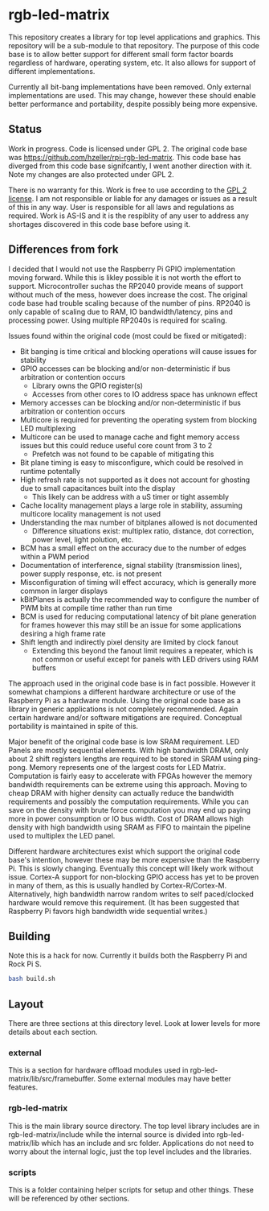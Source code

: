 # rgb-led-matrix
This repository creates a library for top level applications and graphics. This repository will be a sub-module to that repository. The purpose of this code base is to allow better support for different small form factor boards regardless of hardware, operating system, etc. It also allows for support of different implementations.

Currently all bit-bang implementations have been removed. Only external implementations are used. This may change, however these should enable better performance and portability, despite possibly being more expensive.

## Status
Work in progress. Code is licensed under GPL 2. The original code base was https://github.com/hzeller/rpi-rgb-led-matrix. This code base has diverged from this code base signifcantly, I went another direction with it. Note my changes are also protected under GPL 2.

There is no warranty for this. Work is free to use according to the [GPL 2 license](COPYING). I am not responsible or liable for any damages or issues as a result of this in any way. User is responsible for all laws and regulations as required. Work is AS-IS and it is the respiblity of any user to address any shortages discovered in this code base before using it.

## Differences from fork
I decided that I would not use the Raspberry Pi GPIO implementation moving forward. While this is likley possible it is not worth the effort to support. Microcontroller suchas the RP2040 provide means of support without much of the mess, however does increase the cost. The original code base had trouble scaling because of the number of pins. RP2040 is only capable of scaling due to RAM, IO bandwidth/latency, pins and processing power. Using multiple RP2040s is required for scaling.

Issues found within the original code (most could be fixed or mitigated):
* Bit banging is time critical and blocking operations will cause issues for stability
* GPIO accesses can be blocking and/or non-deterministic if bus arbitration or contention occurs
  * Library owns the GPIO register(s)
  * Accesses from other cores to IO address space has unknown effect
* Memory accesses can be blocking and/or non-deterministic if bus arbitration or contention occurs
* Multicore is required for preventing the operating system from blocking LED multiplexing
* Multicore can be used to manage cache and fight memory access issues but this could reduce useful core count from 3 to 2
  * Prefetch was not found to be capable of mitigating this
* Bit plane timing is easy to misconfigure, which could be resolved in runtime potentally
* High refresh rate is not supported as it does not account for ghosting due to small capacitances built into the display
  * This likely can be address with a uS timer or tight assembly
* Cache locality management plays a large role in stability, assuming multicore locality management is not used
* Understanding the max number of bitplanes allowed is not documented
  * Difference situations exist: multiplex ratio, distance, dot correction, power level, light polution, etc.
* BCM has a small effect on the accuracy due to the number of edges within a PWM period
* Documentation of interference, signal stability (transmission lines), power supply response, etc. is not present
* Misconfiguration of timing will effect accuracy, which is generally more common in larger displays
* kBitPlanes is actually the recommended way to configure the number of PWM bits at compile time rather than run time
* BCM is used for reducing computational latency of bit plane generation for frames however this may still be an issue for some applications desiring a high frame rate
* Shift length and indirectly pixel density are limited by clock fanout
  * Extending this beyond the fanout limit requires a repeater, which is not common or useful except for panels with LED drivers using RAM buffers

The approach used in the original code base is in fact possible. However it somewhat champions a different hardware architecture or use of the Raspberry Pi as a hardware module. Using the original code base as a library in generic applications is not completely recommended. Again certain hardware and/or software mitigations are required. Conceptual portability is maintained in spite of this.

Major benefit of the original code base is low SRAM requirement. LED Panels are mostly sequential elements. With high bandwidth DRAM, only about 2 shift registers lengths are required to be stored in SRAM using ping-pong. Memory represents one of the largest costs for LED Matrix. Computation is fairly easy to accelerate with FPGAs however the memory bandwidth requirements can be extreme using this approach. Moving to cheap DRAM with higher density can actually reduce the bandwidth requirements and possibly the computation requirements. While you can save on the density with brute force computation you may end up paying more in power consumption or IO bus width. Cost of DRAM allows high density with high bandwidth using SRAM as FIFO to maintain the pipeline used to multiplex the LED panel.

Different hardware architectures exist which support the original code base's intention, however these may be more expensive than the Raspberry Pi. This is slowly changing. Eventually this concept will likely work without issue. Cortex-A support for non-blocking GPIO access has yet to be proven in many of them, as this is usually handled by Cortex-R/Cortex-M. Alternatively, high bandwidth narrow random writes to self paced/clocked hardware would remove this requirement. (It has been suggested that Raspberry Pi favors high bandwidth wide sequential writes.)

## Building
Note this is a hack for now. Currently it builds both the Raspberry Pi and Rock Pi S.

```bash
bash build.sh
```

## Layout
There are three sections at this directory level. Look at lower levels for more details about each section.

### external
This is a section for hardware offload modules used in rgb-led-matrix/lib/src/framebuffer. Some external modules may have better features.

### rgb-led-matrix
This is the main library source directory. The top level library includes are in rgb-led-matrix/include while the internal source is divided into rgb-led-matrix/lib which has an include and src folder. Applications do not need to worry about the internal logic, just the top level includes and the libraries.

### scripts
This is a folder containing helper scripts for setup and other things. These will be referenced by other sections.
